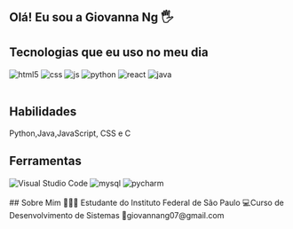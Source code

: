 ## Olá! Eu sou a Giovanna Ng 🖐️



## Tecnologias que eu uso no meu dia

<div style="display: inline_block">
  <img align="center" alt="html5" src="https://img.shields.io/badge/HTML5-E34F26?style=for-the-badge&logo=html5&logoColor=white" />
  <img align="center" alt="css" src="https://img.shields.io/badge/CSS3-1572B6?style=for-the-badge&logo=css3&logoColor=white" />
  <img align="center" alt="js" src="https://img.shields.io/badge/JavaScript-F7DF1E?style=for-the-badge&logo=javascript&logoColor=black" />
  <img align="center" alt="python" src="https://img.shields.io/badge/Python-14354C?style=for-the-badge&logo=python&logoColor=white" />
  <img align="center" alt="react" src="https://img.shields.io/badge/C-00599C?style=for-the-badge&logo=c&logoColor=white" />
  <img align="center" alt="java" src="https://img.shields.io/badge/Java-ED8B00?style=for-the-badge&logo=openjdk&logoColor=white" />
</div><br/>

## Habilidades
Python,Java,JavaScript, CSS e C
## Ferramentas
<div style="display: inline_block">
    <img align="center" alt="Visual Studio Code" src="https://img.shields.io/badge/Visual_Studio-5C2D91?style=for-the-badge&logo=visual%20studio&logoColor=white" />
  <img align="center" alt="mysql" src="https://img.shields.io/badge/MySQL-005C84?style=for-the-badge&logo=mysql&logoColor=white" />
  <img align="center" alt="pycharm" src="https://img.shields.io/badge/CSS3-1572B6?style=for-the-badge&logo=css3&logoColor=white](https://img.shields.io/badge/PyCharm-000000.svg?&style=for-the-badge&logo=PyCharm&logoColor=white" />
</div><br/>
## Sobre Mim
👩🏻‍💻 Estudante do Instituto Federal de São Paulo
💻Curso de Desenvolvimento de Sistemas
📧giovannang07@gmail.com
